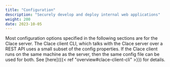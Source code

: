 ```yaml
---
title: "Configuration"
description: "Securely develop and deploy internal web applications"
weight: 200
date: 2023-10-05
---
```


Most configuration options specified in the following sections are for the Clace server. The Clace client CLI, which talks with the Clace server over a REST API uses a small subset of the config properties. If the Clace client runs on the same machine as the server, then the same config file can be used for both. See [here]({{< ref "overview#clace-client-cli" >}}) for details.
